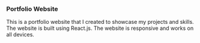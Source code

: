 ### Portfolio Website

This is a portfolio website that I created to showcase my projects and skills. The website is built using React.js. The website is responsive and works on all devices.